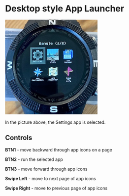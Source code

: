 # Desktop style App Launcher

![](screenshot.jpg)

In the picture above, the Settings app is selected.
## Controls

**BTN1** - move backward through app icons on a page

**BTN2** - run the selected app

**BTN3** - move forward through app icons

**Swipe Left** -  move to next page of app icons

**Swipe Right** - move to previous page of app icons